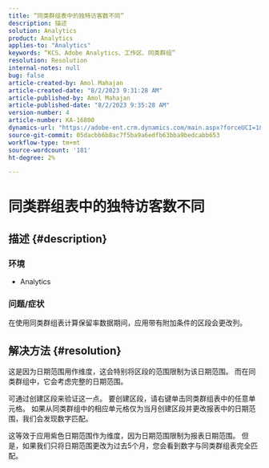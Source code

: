 ```yaml
---
title: “同类群组表中的独特访客数不同”
description: 描述
solution: Analytics
product: Analytics
applies-to: "Analytics"
keywords: “KCS、Adobe Analytics、工作区、同类群组”
resolution: Resolution
internal-notes: null
bug: false
article-created-by: Amol Mahajan
article-created-date: "8/2/2023 9:31:28 AM"
article-published-by: Amol Mahajan
article-published-date: "8/2/2023 9:35:28 AM"
version-number: 4
article-number: KA-16800
dynamics-url: "https://adobe-ent.crm.dynamics.com/main.aspx?forceUCI=1&pagetype=entityrecord&etn=knowledgearticle&id=0ff79d59-1731-ee11-bdf3-6045bd006b3d"
source-git-commit: 05dacbb6b8ac7f5ba9a6edfb63bba9bedcabb653
workflow-type: tm+mt
source-wordcount: '181'
ht-degree: 2%

---
```


# 同类群组表中的独特访客数不同

## 描述 {#description}


### <b>环境</b>

- Analytics




### <b>问题/症状</b>

在使用同类群组表计算保留率数据期间，应用带有附加条件的区段会更改列。


## 解决方法 {#resolution}


这是因为日期范围用作维度，这会特别将区段的范围限制为该日期范围。 而在同类群组中，它会考虑完整的日期范围。

可通过创建区段来验证这一点。 要创建区段，请右键单击同类群组表中的任意单元格。 如果从同类群组中的相应单元格仅为当月创建区段并更改报表中的日期范围，我们会发现数字匹配。

这等效于应用紫色日期范围作为维度，因为日期范围限制为报表日期范围。 但是，如果我们只将日期范围更改为过去5个月，您会看到数字与同类群组表完全匹配。






